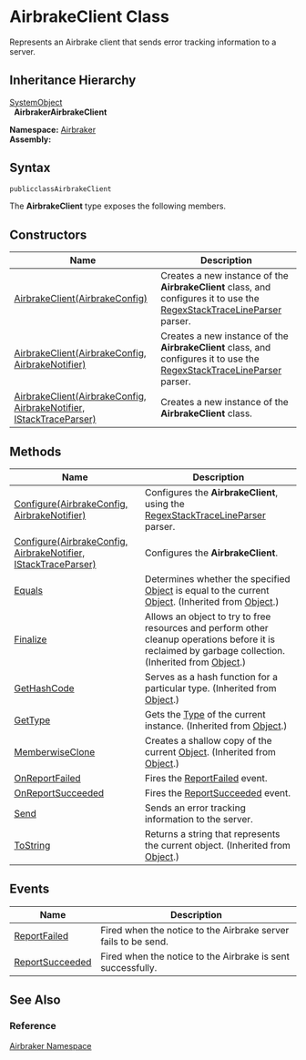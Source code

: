 AirbrakeClient Class
====================
Represents an Airbrake client that sends error tracking information to a server.


Inheritance Hierarchy
---------------------
[SystemObject][1]  
  **AirbrakerAirbrakeClient**  

**Namespace:** [Airbraker][2]  
**Assembly:**

Syntax
------

```csharp
publicclassAirbrakeClient
```

The **AirbrakeClient** type exposes the following members.


Constructors
------------

Name                                                                     | Description                                                                                                                 
------------------------------------------------------------------------ | --------------------------------------------------------------------------------------------------------------------------- 
[AirbrakeClient(AirbrakeConfig)][3]                                      | Creates a new instance of the **AirbrakeClient** class, and configures it to use the [RegexStackTraceLineParser][4] parser. 
[AirbrakeClient(AirbrakeConfig, AirbrakeNotifier)][5]                    | Creates a new instance of the **AirbrakeClient** class, and configures it to use the [RegexStackTraceLineParser][4] parser. 
[AirbrakeClient(AirbrakeConfig, AirbrakeNotifier, IStackTraceParser)][6] | Creates a new instance of the **AirbrakeClient** class.                                                                     


Methods
-------

Name                                                                | Description                                                                                                                                                
------------------------------------------------------------------- | ---------------------------------------------------------------------------------------------------------------------------------------------------------- 
[Configure(AirbrakeConfig, AirbrakeNotifier)][7]                    | Configures the **AirbrakeClient**, using the [RegexStackTraceLineParser][4] parser.                                                                        
[Configure(AirbrakeConfig, AirbrakeNotifier, IStackTraceParser)][8] | Configures the **AirbrakeClient**.                                                                                                                         
[Equals][9]                                                         | Determines whether the specified [Object][1] is equal to the current [Object][1]. (Inherited from [Object][1].)                                            
[Finalize][10]                                                      | Allows an object to try to free resources and perform other cleanup operations before it is reclaimed by garbage collection. (Inherited from [Object][1].) 
[GetHashCode][11]                                                   | Serves as a hash function for a particular type. (Inherited from [Object][1].)                                                                             
[GetType][12]                                                       | Gets the [Type][13] of the current instance. (Inherited from [Object][1].)                                                                                 
[MemberwiseClone][14]                                               | Creates a shallow copy of the current [Object][1]. (Inherited from [Object][1].)                                                                           
[OnReportFailed][15]                                                | Fires the [ReportFailed][16] event.                                                                                                                        
[OnReportSucceeded][17]                                             | Fires the [ReportSucceeded][18] event.                                                                                                                     
[Send][19]                                                          | Sends an error tracking information to the server.                                                                                                         
[ToString][20]                                                      | Returns a string that represents the current object. (Inherited from [Object][1].)                                                                         


Events
------

Name                  | Description                                                    
--------------------- | -------------------------------------------------------------- 
[ReportFailed][16]    | Fired when the notice to the Airbrake server fails to be send. 
[ReportSucceeded][18] | Fired when the notice to the Airbrake is sent successfully.    


See Also
--------

### Reference
[Airbraker Namespace][2]  

[1]: http://msdn.microsoft.com/en-us/library/e5kfa45b
[2]: ../README.md
[3]: _ctor.md
[4]: ../RegexStackTraceLineParser/README.md
[5]: _ctor_1.md
[6]: _ctor_2.md
[7]: Configure.md
[8]: Configure_1.md
[9]: http://msdn.microsoft.com/en-us/library/bsc2ak47
[10]: http://msdn.microsoft.com/en-us/library/4k87zsw7
[11]: http://msdn.microsoft.com/en-us/library/zdee4b3y
[12]: http://msdn.microsoft.com/en-us/library/dfwy45w9
[13]: http://msdn.microsoft.com/en-us/library/42892f65
[14]: http://msdn.microsoft.com/en-us/library/57ctke0a
[15]: OnReportFailed.md
[16]: ReportFailed.md
[17]: OnReportSucceeded.md
[18]: ReportSucceeded.md
[19]: Send.md
[20]: http://msdn.microsoft.com/en-us/library/7bxwbwt2
